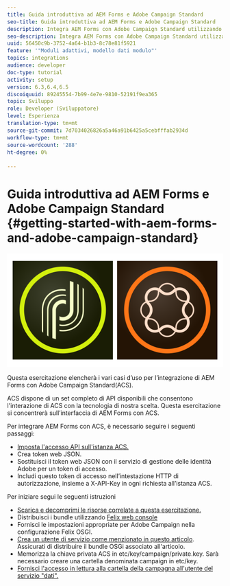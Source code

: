 ```yaml
---
title: Guida introduttiva ad AEM Forms e Adobe Campaign Standard
seo-title: Guida introduttiva ad AEM Forms e Adobe Campaign Standard
description: Integra AEM Forms con Adobe Campaign Standard utilizzando AEM Forms Form Data Model per recuperare le informazioni sul profilo della campagna ACS, ecc.
seo-description: Integra AEM Forms con Adobe Campaign Standard utilizzando AEM Forms Form Data Model per recuperare le informazioni sul profilo della campagna ACS, ecc.
uuid: 56450c9b-3752-4a64-b1b3-8c78e81f5921
feature: '"Moduli adattivi, modello dati modulo"'
topics: integrations
audience: developer
doc-type: tutorial
activity: setup
version: 6.3,6.4,6.5
discoiquuid: 89245554-7b99-4e7e-9810-52191f9ea365
topic: Sviluppo
role: Developer (Sviluppatore)
level: Esperienza
translation-type: tm+mt
source-git-commit: 7d7034026826a5a46a91b6425a5cebfffab2934d
workflow-type: tm+mt
source-wordcount: '288'
ht-degree: 0%

---
```



# Guida introduttiva ad AEM Forms e Adobe Campaign Standard {#getting-started-with-aem-forms-and-adobe-campaign-standard}

![formsandcampaign](assets/helpx-cards-forms.png)

Questa esercitazione elencherà i vari casi d’uso per l’integrazione di AEM Forms con Adobe Campaign Standard(ACS).

ACS dispone di un set completo di API disponibili che consentono l&#39;interazione di ACS con la tecnologia di nostra scelta. Questa esercitazione si concentrerà sull’interfaccia di AEM Forms con ACS.

Per integrare AEM Forms con ACS, è necessario seguire i seguenti passaggi:

* [Imposta l&#39;accesso API sull&#39;istanza ACS.](https://docs.campaign.adobe.com/doc/standard/en/api/ACS_API.html#setting-up-api-access)
* Crea token web JSON.
* Sostituisci il token web JSON con il servizio di gestione delle identità Adobe per un token di accesso.
* Includi questo token di accesso nell’intestazione HTTP di autorizzazione, insieme a X-API-Key in ogni richiesta all’istanza ACS.

Per iniziare segui le seguenti istruzioni

* [Scarica e decomprimi le risorse correlate a questa esercitazione.](assets/aem-forms-and-acs-bundles.zip)
* Distribuisci i bundle utilizzando [Felix web console](http://localhost:4502/system/console/bundles)
* Fornisci le impostazioni appropriate per Adobe Campaign nella configurazione Felix OSGI.
* [Crea un utente di servizio come menzionato in questo articolo](/help/forms/adaptive-forms/service-user-tutorial-develop.md). Assicurati di distribuire il bundle OSGi associato all&#39;articolo.
* Memorizza la chiave privata ACS in etc/key/campaign/private.key. Sarà necessario creare una cartella denominata campaign in etc/key.
* [Fornisci l&#39;accesso in lettura alla cartella della campagna all&#39;utente del servizio &quot;dati&quot;.](http://localhost:4502/useradmin)
